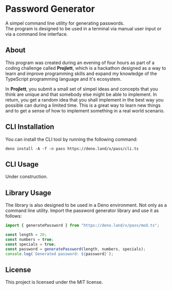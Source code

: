 # Password Generator
A simpel command line utility for generating passwords.<br>
The program is designed to be used in a terminal via manual user input or via a command line interface.

## About
This program was created during an evening of four hours as part of a coding challenge called **Projlett**, which is a hackathon designed as a way to learn and improve programming skills and expand my knowledge of the TypeScript programming language and it's ecosystem.

In **Projlett**, you submit a small set of simpel ideas and concepts that you think are unique and that somebody else might be able to implement.
In return, you get a random idea that you shall implement in the best way you possible can during a limited time.
This is a great way to learn new things and to get a sense of how to implement something in a real world scenario.

## CLI Installation

You can install the CLI tool by running the following command:

```shell
deno install -A -f -n pass https://deno.land/x/pass/cli.ts
```

## CLI Usage

Under construction.

## Library Usage

The library is also designed to be used in a Deno environment. Not only as a command line utility.
Import the password generator library and use it as follows:

```typescript
import { generatePassword } from "https://deno.land/x/pass/mod.ts";

const length = 20;
const numbers = true;
const specials = true;
const password = generatePassword(length, numbers, specials);
console.log(`Generated password: ${password}`);
```

## License
This project is licensed under the MIT license.
